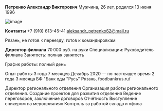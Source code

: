 **Петренко Александр Викторович**
Мужчина, 26 лет, родился 13 июня 1996

![image](https://user-images.githubusercontent.com/123314530/218269432-8aec08e4-f3c2-4d25-92d2-6b8173479d1c.png)


**Контакты**
 +7 (910) 613-45-41
aleksandr_petrenko62@mail.ru

Рязань, не готов к переезду, готов к командировкам


**Директор филиала**
70 000 руб. на руки
Специализации:
Руководитель филиала
Занятость: полная занятость

График работы: полный день

Опыт работы 3 года 7 месяцев
Декабрь 2020 — по настоящее время
2 года 3 месяца
БФ "Банк еды "Русь"
Рязань, foodbankrus.ru/


Директор регионального отделения
Организация работы регионального отделения.
Создание проектов для развития отделения
Ведение переговоров, заключение договоров
Отчётность
Выступление спикером на мероприятиях
Контроль за работой склада и офиса
